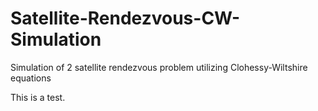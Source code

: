 # Satellite-Rendezvous-CW-Simulation
Simulation of 2 satellite rendezvous problem utilizing Clohessy-Wiltshire equations

This is a test.
